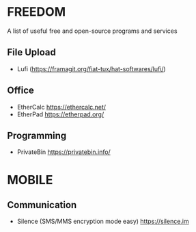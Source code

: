 # FREEDOM
A list of useful free and open-source programs and services

## File Upload

* Lufi (https://framagit.org/fiat-tux/hat-softwares/lufi/)

## Office
* EtherCalc https://ethercalc.net/
* EtherPad https://etherpad.org/

## Programming
* PrivateBin https://privatebin.info/

# MOBILE

## Communication
* Silence (SMS/MMS encryption mode easy) https://silence.im

